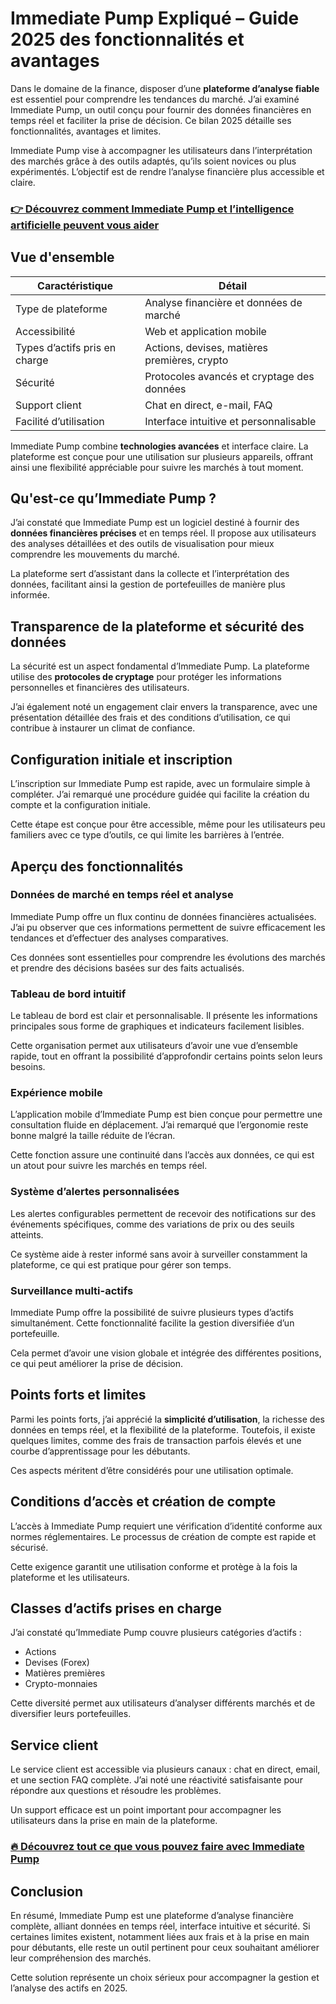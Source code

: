 # Immediate Pump Expliqué – Guide 2025 des fonctionnalités et avantages
   
Dans le domaine de la finance, disposer d’une **plateforme d’analyse fiable** est essentiel pour comprendre les tendances du marché. J’ai examiné Immediate Pump, un outil conçu pour fournir des données financières en temps réel et faciliter la prise de décision. Ce bilan 2025 détaille ses fonctionnalités, avantages et limites.

Immediate Pump vise à accompagner les utilisateurs dans l’interprétation des marchés grâce à des outils adaptés, qu’ils soient novices ou plus expérimentés. L’objectif est de rendre l’analyse financière plus accessible et claire.

### [👉 Découvrez comment Immediate Pump et l’intelligence artificielle peuvent vous aider](https://tinyurl.com/257hw3pm)
## Vue d'ensemble  

| Caractéristique           | Détail                                     |
|--------------------------|--------------------------------------------|
| Type de plateforme        | Analyse financière et données de marché   |
| Accessibilité             | Web et application mobile                   |
| Types d’actifs pris en charge | Actions, devises, matières premières, crypto |
| Sécurité                 | Protocoles avancés et cryptage des données |
| Support client           | Chat en direct, e-mail, FAQ                 |
| Facilité d’utilisation    | Interface intuitive et personnalisable     |

Immediate Pump combine **technologies avancées** et interface claire. La plateforme est conçue pour une utilisation sur plusieurs appareils, offrant ainsi une flexibilité appréciable pour suivre les marchés à tout moment.

## Qu'est-ce qu’Immediate Pump ?  
J’ai constaté que Immediate Pump est un logiciel destiné à fournir des **données financières précises** et en temps réel. Il propose aux utilisateurs des analyses détaillées et des outils de visualisation pour mieux comprendre les mouvements du marché.

La plateforme sert d’assistant dans la collecte et l’interprétation des données, facilitant ainsi la gestion de portefeuilles de manière plus informée.

## Transparence de la plateforme et sécurité des données  
La sécurité est un aspect fondamental d’Immediate Pump. La plateforme utilise des **protocoles de cryptage** pour protéger les informations personnelles et financières des utilisateurs.

J’ai également noté un engagement clair envers la transparence, avec une présentation détaillée des frais et des conditions d’utilisation, ce qui contribue à instaurer un climat de confiance.

## Configuration initiale et inscription  
L’inscription sur Immediate Pump est rapide, avec un formulaire simple à compléter. J’ai remarqué une procédure guidée qui facilite la création du compte et la configuration initiale.

Cette étape est conçue pour être accessible, même pour les utilisateurs peu familiers avec ce type d’outils, ce qui limite les barrières à l’entrée.

## Aperçu des fonctionnalités  

### Données de marché en temps réel et analyse  
Immediate Pump offre un flux continu de données financières actualisées. J’ai pu observer que ces informations permettent de suivre efficacement les tendances et d’effectuer des analyses comparatives.

Ces données sont essentielles pour comprendre les évolutions des marchés et prendre des décisions basées sur des faits actualisés.

### Tableau de bord intuitif  
Le tableau de bord est clair et personnalisable. Il présente les informations principales sous forme de graphiques et indicateurs facilement lisibles.

Cette organisation permet aux utilisateurs d’avoir une vue d’ensemble rapide, tout en offrant la possibilité d’approfondir certains points selon leurs besoins.

### Expérience mobile  
L’application mobile d’Immediate Pump est bien conçue pour permettre une consultation fluide en déplacement. J’ai remarqué que l’ergonomie reste bonne malgré la taille réduite de l’écran.

Cette fonction assure une continuité dans l’accès aux données, ce qui est un atout pour suivre les marchés en temps réel.

### Système d’alertes personnalisées  
Les alertes configurables permettent de recevoir des notifications sur des événements spécifiques, comme des variations de prix ou des seuils atteints.

Ce système aide à rester informé sans avoir à surveiller constamment la plateforme, ce qui est pratique pour gérer son temps.

### Surveillance multi-actifs  
Immediate Pump offre la possibilité de suivre plusieurs types d’actifs simultanément. Cette fonctionnalité facilite la gestion diversifiée d’un portefeuille.

Cela permet d’avoir une vision globale et intégrée des différentes positions, ce qui peut améliorer la prise de décision.

## Points forts et limites  
Parmi les points forts, j’ai apprécié la **simplicité d’utilisation**, la richesse des données en temps réel, et la flexibilité de la plateforme. Toutefois, il existe quelques limites, comme des frais de transaction parfois élevés et une courbe d’apprentissage pour les débutants.

Ces aspects méritent d’être considérés pour une utilisation optimale.

## Conditions d’accès et création de compte  
L’accès à Immediate Pump requiert une vérification d’identité conforme aux normes réglementaires. Le processus de création de compte est rapide et sécurisé.

Cette exigence garantit une utilisation conforme et protège à la fois la plateforme et les utilisateurs.

## Classes d’actifs prises en charge  
J’ai constaté qu’Immediate Pump couvre plusieurs catégories d’actifs :  
- Actions  
- Devises (Forex)  
- Matières premières  
- Crypto-monnaies  

Cette diversité permet aux utilisateurs d’analyser différents marchés et de diversifier leurs portefeuilles.

## Service client  
Le service client est accessible via plusieurs canaux : chat en direct, email, et une section FAQ complète. J’ai noté une réactivité satisfaisante pour répondre aux questions et résoudre les problèmes.

Un support efficace est un point important pour accompagner les utilisateurs dans la prise en main de la plateforme.

### [🔥 Découvrez tout ce que vous pouvez faire avec Immediate Pump](https://tinyurl.com/257hw3pm)
## Conclusion  
En résumé, Immediate Pump est une plateforme d’analyse financière complète, alliant données en temps réel, interface intuitive et sécurité. Si certaines limites existent, notamment liées aux frais et à la prise en main pour débutants, elle reste un outil pertinent pour ceux souhaitant améliorer leur compréhension des marchés.

Cette solution représente un choix sérieux pour accompagner la gestion et l’analyse des actifs en 2025.